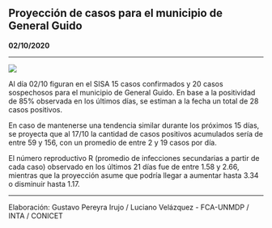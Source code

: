 ## Proyección de casos para el municipio de General Guido

**02/10/2020**

---
![](proyección_general_guido.png?raw=true)

Al día 02/10 figuran en el SISA 15 casos confirmados y 20 casos sospechosos para el municipio de General Guido. En base a la positividad de 85% observada en los últimos días, se estiman a la fecha un total de 28 casos positivos.

En caso de mantenerse una tendencia similar durante los próximos 15 días, se proyecta que al 17/10 la cantidad de casos positivos acumulados sería de entre 59 y 156, con un promedio de entre 2 y 19 casos por día.

El número reproductivo R (promedio de infecciones secundarias a partir de cada caso) observado en los últimos 21 días fue de entre 1.58 y 2.66, mientras que la proyección asume que podría llegar a aumentar hasta 3.34 o disminuir hasta 1.17. 

---

Elaboración: Gustavo Pereyra Irujo / Luciano Velázquez - FCA-UNMDP / INTA / CONICET

